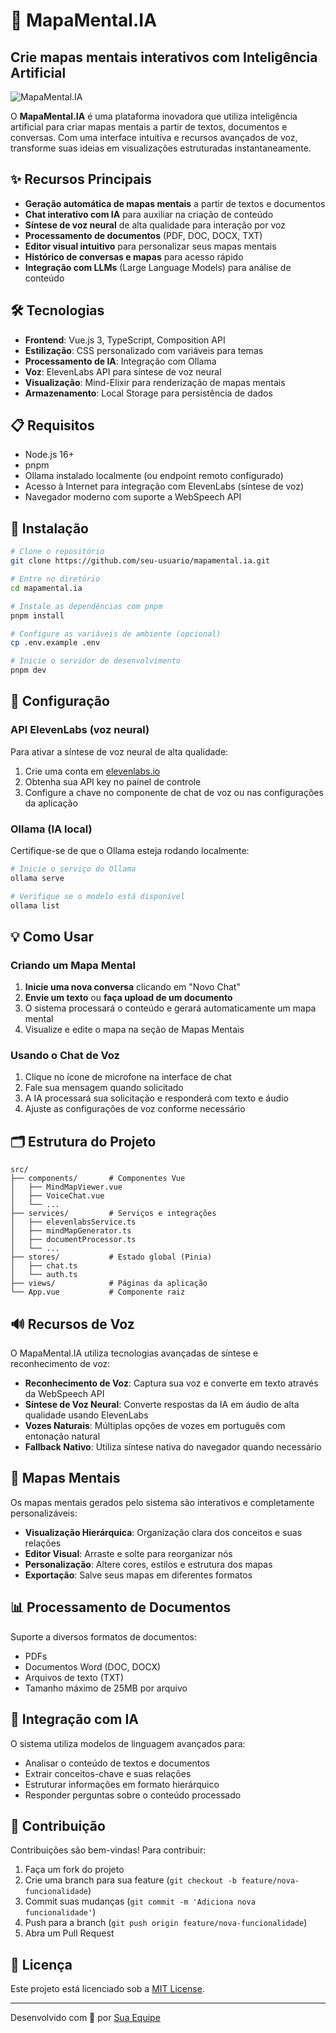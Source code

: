 # 🧠 MapaMental.IA

## Crie mapas mentais interativos com Inteligência Artificial

![MapaMental.IA](https://i.ibb.co/SD7mNrcY/LOGO-mapamental-ia.png)

O **MapaMental.IA** é uma plataforma inovadora que utiliza inteligência artificial para criar mapas mentais a partir de textos, documentos e conversas. Com uma interface intuitiva e recursos avançados de voz, transforme suas ideias em visualizações estruturadas instantaneamente.

## ✨ Recursos Principais

- **Geração automática de mapas mentais** a partir de textos e documentos
- **Chat interativo com IA** para auxiliar na criação de conteúdo
- **Síntese de voz neural** de alta qualidade para interação por voz
- **Processamento de documentos** (PDF, DOC, DOCX, TXT)
- **Editor visual intuitivo** para personalizar seus mapas mentais
- **Histórico de conversas e mapas** para acesso rápido
- **Integração com LLMs** (Large Language Models) para análise de conteúdo

## 🛠️ Tecnologias

- **Frontend**: Vue.js 3, TypeScript, Composition API
- **Estilização**: CSS personalizado com variáveis para temas
- **Processamento de IA**: Integração com Ollama
- **Voz**: ElevenLabs API para síntese de voz neural
- **Visualização**: Mind-Elixir para renderização de mapas mentais
- **Armazenamento**: Local Storage para persistência de dados

## 📋 Requisitos

- Node.js 16+
- pnpm
- Ollama instalado localmente (ou endpoint remoto configurado)
- Acesso à Internet para integração com ElevenLabs (síntese de voz)
- Navegador moderno com suporte a WebSpeech API

## 🚀 Instalação

```bash
# Clone o repositório
git clone https://github.com/seu-usuario/mapamental.ia.git

# Entre no diretório
cd mapamental.ia

# Instale as dependências com pnpm
pnpm install

# Configure as variáveis de ambiente (opcional)
cp .env.example .env

# Inicie o servidor de desenvolvimento
pnpm dev
```

## 🔧 Configuração

### API ElevenLabs (voz neural)

Para ativar a síntese de voz neural de alta qualidade:

1. Crie uma conta em [elevenlabs.io](https://elevenlabs.io)
2. Obtenha sua API key no painel de controle
3. Configure a chave no componente de chat de voz ou nas configurações da aplicação

### Ollama (IA local)

Certifique-se de que o Ollama esteja rodando localmente:

```bash
# Inicie o serviço do Ollama
ollama serve

# Verifique se o modelo está disponível
ollama list
```

## 💡 Como Usar

### Criando um Mapa Mental

1. **Inicie uma nova conversa** clicando em "Novo Chat"
2. **Envie um texto** ou **faça upload de um documento**
3. O sistema processará o conteúdo e gerará automaticamente um mapa mental
4. Visualize e edite o mapa na seção de Mapas Mentais

### Usando o Chat de Voz

1. Clique no ícone de microfone na interface de chat
2. Fale sua mensagem quando solicitado
3. A IA processará sua solicitação e responderá com texto e áudio
4. Ajuste as configurações de voz conforme necessário

## 🗂️ Estrutura do Projeto

```
src/
├── components/       # Componentes Vue
│   ├── MindMapViewer.vue
│   ├── VoiceChat.vue
│   └── ...
├── services/         # Serviços e integrações
│   ├── elevenlabsService.ts
│   ├── mindMapGenerator.ts
│   ├── documentProcessor.ts
│   └── ...
├── stores/           # Estado global (Pinia)
│   ├── chat.ts
│   └── auth.ts
├── views/            # Páginas da aplicação
└── App.vue           # Componente raiz
```

## 🔊 Recursos de Voz

O MapaMental.IA utiliza tecnologias avançadas de síntese e reconhecimento de voz:

- **Reconhecimento de Voz**: Captura sua voz e converte em texto através da WebSpeech API
- **Síntese de Voz Neural**: Converte respostas da IA em áudio de alta qualidade usando ElevenLabs
- **Vozes Naturais**: Múltiplas opções de vozes em português com entonação natural
- **Fallback Nativo**: Utiliza síntese nativa do navegador quando necessário

## 🧩 Mapas Mentais

Os mapas mentais gerados pelo sistema são interativos e completamente personalizáveis:

- **Visualização Hierárquica**: Organização clara dos conceitos e suas relações
- **Editor Visual**: Arraste e solte para reorganizar nós
- **Personalização**: Altere cores, estilos e estrutura dos mapas
- **Exportação**: Salve seus mapas em diferentes formatos

## 📊 Processamento de Documentos

Suporte a diversos formatos de documentos:

- PDFs
- Documentos Word (DOC, DOCX)
- Arquivos de texto (TXT)
- Tamanho máximo de 25MB por arquivo

## 🔄 Integração com IA

O sistema utiliza modelos de linguagem avançados para:

- Analisar o conteúdo de textos e documentos
- Extrair conceitos-chave e suas relações
- Estruturar informações em formato hierárquico
- Responder perguntas sobre o conteúdo processado

## 🤝 Contribuição

Contribuições são bem-vindas! Para contribuir:

1. Faça um fork do projeto
2. Crie uma branch para sua feature (`git checkout -b feature/nova-funcionalidade`)
3. Commit suas mudanças (`git commit -m 'Adiciona nova funcionalidade'`)
4. Push para a branch (`git push origin feature/nova-funcionalidade`)
5. Abra um Pull Request

## 📝 Licença

Este projeto está licenciado sob a [MIT License](LICENSE).

---

Desenvolvido com 💙 por [Sua Equipe](https://github.com/seu-usuario)
